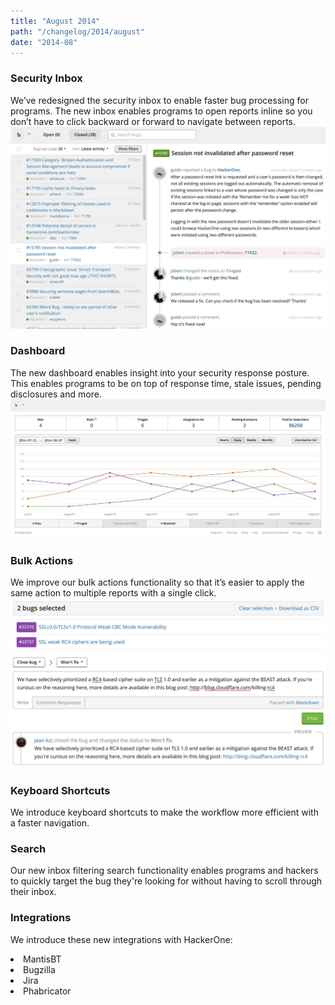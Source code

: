 ```yaml
---
title: "August 2014"
path: "/changelog/2014/august"
date: "2014-08"
---
```


### Security Inbox
We’ve redesigned the security inbox to enable faster bug processing for programs. The new inbox enables programs to open reports inline so you don’t have to click backward or forward to navigate between reports.
![aug_2014_security_inbox](./images/aug_2014_security_inbox.jpg)

### Dashboard
The new dashboard enables insight into your security response posture. This enables programs to be on top of response time, stale issues, pending disclosures and more.
![aug_2014_bulk_actions](./images/aug_2014_dashboard.jpg)

### Bulk Actions
We improve our bulk actions functionality so that it’s easier to apply the same action to multiple reports with a single click.
![aug_2014aug_2014_bulk_actions](./images/aug_2014_bulk_actions.jpg)

### Keyboard Shortcuts
We introduce keyboard shortcuts to make the workflow more efficient with a faster navigation.

### Search
Our new inbox filtering search functionality enables programs and hackers to quickly target the bug they're looking for without having to scroll through their inbox.

### Integrations
We introduce these new integrations with HackerOne: <li>MantisBT</li><li>Bugzilla</li><li>Jira</li><li>Phabricator</li>
